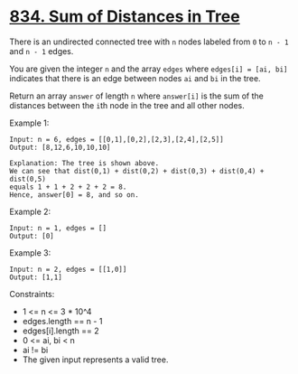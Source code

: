 # [834. Sum of Distances in Tree](https://leetcode.com/problems/sum-of-distances-in-tree/description/)

There is an undirected connected tree with `n` nodes labeled from `0` to `n - 1` and `n - 1` edges.

You are given the integer `n` and the array `edges` where `edges[i] = [ai, bi]` indicates that there is an edge between nodes `ai` and `bi` in the tree.

Return an array `answer` of length `n` where `answer[i]` is the sum of the distances between the `i`th node in the tree and all other nodes.

 

Example 1:

    Input: n = 6, edges = [[0,1],[0,2],[2,3],[2,4],[2,5]]
    Output: [8,12,6,10,10,10]

    Explanation: The tree is shown above.
    We can see that dist(0,1) + dist(0,2) + dist(0,3) + dist(0,4) + dist(0,5)
    equals 1 + 1 + 2 + 2 + 2 = 8.
    Hence, answer[0] = 8, and so on.

Example 2:

    Input: n = 1, edges = []
    Output: [0]

Example 3:

    Input: n = 2, edges = [[1,0]]
    Output: [1,1]
 

Constraints:

* 1 <= n <= 3 * 10^4
* edges.length == n - 1
* edges[i].length == 2
* 0 <= ai, bi < n
* ai != bi
* The given input represents a valid tree.